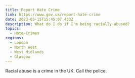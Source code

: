 ```yaml
---
title: Report Hate Crime
link: https://www.gov.uk/report-hate-crime
date: 2023-05-15T15:45:07.433Z
description: What do I do if I'm being racially abused?
topics:
  - Hate-Crimes
regions:
  - London
  - North West
  - West Midlands
  - Glasgow
---
```

Racial abuse is a crime in the UK. Call the police.